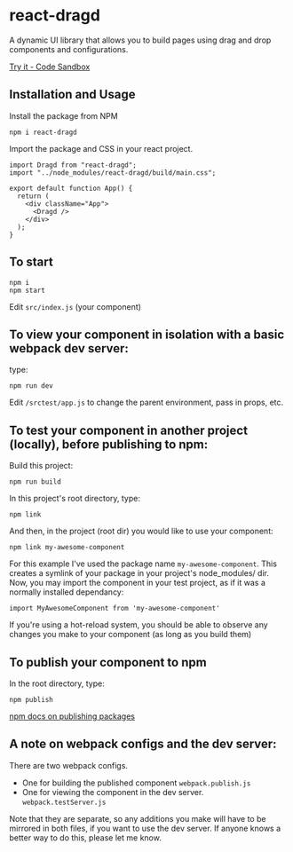 # react-dragd

A dynamic UI library that allows you to build pages using drag and drop components and configurations.

[Try it - Code Sandbox](https://codesandbox.io/s/dragd-template-joh6v3)

## Installation and Usage
Install the package from NPM
```
npm i react-dragd
```

Import the package and CSS in your react project.
```
import Dragd from "react-dragd";
import "../node_modules/react-dragd/build/main.css";

export default function App() {
  return (
    <div className="App">
      <Dragd />
    </div>
  );
}
```

## To start

```
npm i
npm start
```

Edit `src/index.js` (your component)

## To view your component in isolation with a basic webpack dev server:
type:

```
npm run dev
```

Edit `/srctest/app.js` to change the parent environment, pass in props, etc.

## To test your component in another project (locally), before publishing to npm:

Build this project:

```
npm run build
```

In this project's root directory, type:

```
npm link
```

And then, in the project (root dir) you would like to use your component:

```
npm link my-awesome-component
```

For this example I've used the package name `my-awesome-component`.
This creates a symlink of your package in your project's node_modules/ dir.
Now, you may import the component in your test project, as if it was a normally installed dependancy:

```
import MyAwesomeComponent from 'my-awesome-component'
```

If you're using a hot-reload system, you should be able to observe any changes you make to your component (as long as you build them)

## To publish your component to npm

In the root directory, type:

```
npm publish
```

[npm docs on publishing packages](https://docs.npmjs.com/packages-and-modules/contributing-packages-to-the-registry)

## A note on webpack configs and the dev server:
There are two webpack configs.

- One for building the published component `webpack.publish.js`
- One for viewing the component in the dev server. `webpack.testServer.js`

Note that they are separate, so any additions you make will have to be mirrored in both files, if you want to use the dev server. If anyone knows a better way to do this, please let me know.

